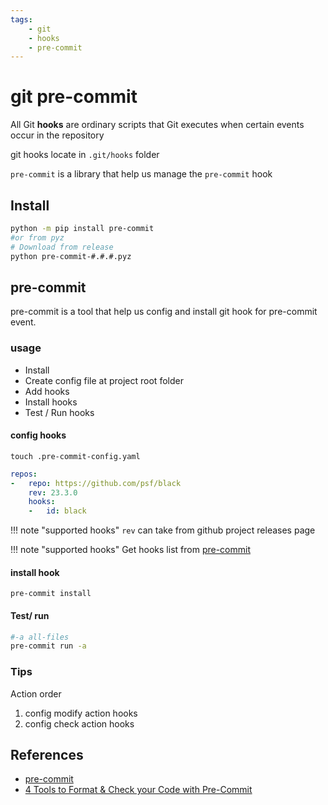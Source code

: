 ```yaml
---
tags:
    - git
    - hooks
    - pre-commit
---
```

# git pre-commit
All Git **hooks** are ordinary scripts that Git executes when certain events occur in the repository

git hooks locate in `.git/hooks` folder

`pre-commit` is a library that help us manage the `pre-commit` hook


## Install
```bash
python -m pip install pre-commit
#or from pyz
# Download from release
python pre-commit-#.#.#.pyz
```

## pre-commit
pre-commit is a tool that help us config and install git hook for pre-commit event.
### usage
- Install
- Create config file at project root folder
- Add hooks
- Install hooks
- Test / Run hooks

#### config hooks
```
touch .pre-commit-config.yaml
```

```yaml
repos:
-   repo: https://github.com/psf/black
    rev: 23.3.0
    hooks:
    -   id: black

```
!!! note "supported hooks"
    `rev` can take from github project releases page

!!! note "supported hooks"
     Get hooks list from [pre-commit](https://pre-commit.com/hooks.html)

#### install hook
```
pre-commit install
```

#### Test/ run
```bash
#-a all-files
pre-commit run -a

```

### Tips
Action order
1. config modify action hooks
2. config check action hooks 

## References
- [pre-commit](https://pre-commit.com/)
- [4 Tools to Format & Check your Code with Pre-Commit](https://youtu.be/g82VVb8xbAU)
